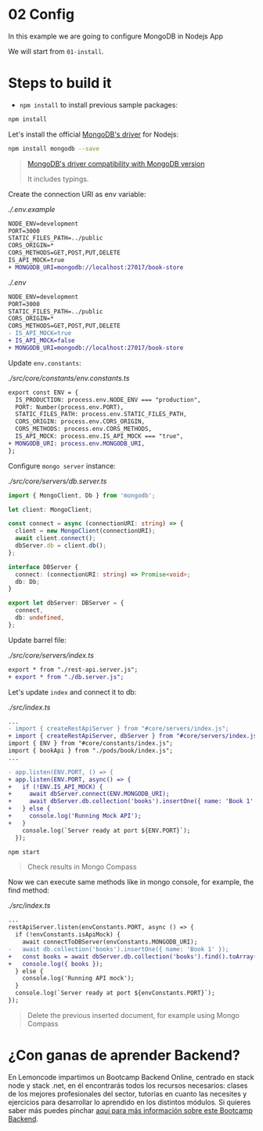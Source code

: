 # 02 Config

In this example we are going to configure MongoDB in Nodejs App

We will start from `01-install`.

# Steps to build it

- `npm install` to install previous sample packages:

```bash
npm install

```

Let's install the official [MongoDB's driver](https://github.com/mongodb/node-mongodb-native) for Nodejs:

```bash
npm install mongodb --save

```

> [MongoDB's driver compatibility with MongoDB version](https://www.mongodb.com/docs/drivers/node/current/compatibility/)
>
> It includes typings.

Create the connection URI as env variable:

_./.env.example_

```diff
NODE_ENV=development
PORT=3000
STATIC_FILES_PATH=../public
CORS_ORIGIN=*
CORS_METHODS=GET,POST,PUT,DELETE
IS_API_MOCK=true
+ MONGODB_URI=mongodb://localhost:27017/book-store

```

_./.env_

```diff
NODE_ENV=development
PORT=3000
STATIC_FILES_PATH=../public
CORS_ORIGIN=*
CORS_METHODS=GET,POST,PUT,DELETE
- IS_API_MOCK=true
+ IS_API_MOCK=false
+ MONGODB_URI=mongodb://localhost:27017/book-store

```

Update `env.constants`:

_./src/core/constants/env.constants.ts_

```diff
export const ENV = {
  IS_PRODUCTION: process.env.NODE_ENV === "production",
  PORT: Number(process.env.PORT),
  STATIC_FILES_PATH: process.env.STATIC_FILES_PATH,
  CORS_ORIGIN: process.env.CORS_ORIGIN,
  CORS_METHODS: process.env.CORS_METHODS,
  IS_API_MOCK: process.env.IS_API_MOCK === "true",
+ MONGODB_URI: process.env.MONGODB_URI,
};

```

Configure `mongo server` instance:

_./src/core/servers/db.server.ts_

```typescript
import { MongoClient, Db } from 'mongodb';

let client: MongoClient;

const connect = async (connectionURI: string) => {
  client = new MongoClient(connectionURI);
  await client.connect();
  dbServer.db = client.db();
};

interface DBServer {
  connect: (connectionURI: string) => Promise<void>;
  db: Db;
}

export let dbServer: DBServer = {
  connect,
  db: undefined,
};

```

Update barrel file:

_./src/core/servers/index.ts_

```diff
export * from "./rest-api.server.js";
+ export * from "./db.server.js";

```

Let's update `index` and connect it to db:

_./src/index.ts_

```diff
...
- import { createRestApiServer } from "#core/servers/index.js";
+ import { createRestApiServer, dbServer } from "#core/servers/index.js";
import { ENV } from "#core/constants/index.js";
import { bookApi } from "./pods/book/index.js";
...

- app.listen(ENV.PORT, () => {
+ app.listen(ENV.PORT, async() => {
+   if (!ENV.IS_API_MOCK) {
+     await dbServer.connect(ENV.MONGODB_URI);
+     await dbServer.db.collection('books').insertOne({ name: 'Book 1' });
+   } else {
+     console.log('Running Mock API');
+   }
    console.log(`Server ready at port ${ENV.PORT}`);
  });

```

```bash
npm start
```

> Check results in Mongo Compass

Now we can execute same methods like in mongo console, for example, the find method:

_./src/index.ts_

```diff
...
restApiServer.listen(envConstants.PORT, async () => {
  if (!envConstants.isApiMock) {
    await connectToDBServer(envConstants.MONGODB_URI);
-   await db.collection('books').insertOne({ name: 'Book 1' });
+   const books = await dbServer.db.collection('books').find().toArray();
+   console.log({ books });
  } else {
    console.log('Running API mock');
  }
  console.log(`Server ready at port ${envConstants.PORT}`);
});

```

> Delete the previous inserted document, for example using Mongo Compass

# ¿Con ganas de aprender Backend?

En Lemoncode impartimos un Bootcamp Backend Online, centrado en stack node y stack .net, en él encontrarás todos los recursos necesarios: clases de los mejores profesionales del sector, tutorías en cuanto las necesites y ejercicios para desarrollar lo aprendido en los distintos módulos. Si quieres saber más puedes pinchar [aquí para más información sobre este Bootcamp Backend](https://lemoncode.net/bootcamp-backend#bootcamp-backend/banner).
